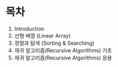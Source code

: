 # 목차
1. Introduction
2. 선형 배열 (Linear Array)
3. 정렬과 탐색 (Sorting & Searching)
4. 재귀 알고리즘(Recursive Algorithms) 기초
5. 재귀 알고리즘(Recursive Algorithms) 응용
